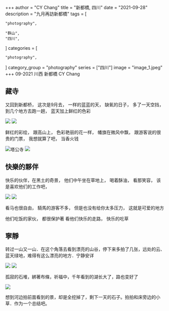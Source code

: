 +++
author = "CY Chang"
title = "新都橋, 四川"
date = "2021-09-28"
description = "九月再訪新都橋"
tags = [

    "photography",

    "群山",
    "四川",

]
categories = [

    "photography",

]
category_group = "photography"
series = ["四川"]
image = "image_1.jpeg"
+++
09-2021 川西 新都橋 CY Chang

## 藏寺 

又回到新都桥， 这次是9月去， 一样的蓝蓝的天， 缺氧的日子， 多了一天空挡， 到几个地方去跑一趟， 蓝天加上鲜红的色彩  
 

![](image_1.jpeg)  ![](image_3.jpeg)

鲜红的彩绘， 跟高山上， 色彩艳丽的花一样， 幡旗在微风中飘， 跟游客说的很贵的门票， 我想就算了吧， 当香火钱  

![塔公寺](image_3.jpeg)  ![](image_4.jpeg)

## 快樂的夥伴

快乐的伙伴，在黑土的奇景， 他们中午坐在草地上， 喝着酥油， 看那笑容， 该是喜欢他们的工作吧，

![](image_7.jpeg)  ![](image_13.jpeg)

看马也很自由， 騎馬的游客不多， 但是也没有给你太多压力， 这就是可爱的地方  
 
他们吃饭的家伙， 都很保护著 看他们快乐的走路， 快乐的吃草 
 
## 寧靜

转过一山又一山．在这个角落去看到漂亮的山谷，停下来多拍了几张，远处的云、蓝天绿地，难得有这么漂亮的地方．宁静安详  

![](image_18.jpeg)  ![](image_19.jpeg) 

孤寂的石堆，綁著布條，祈福中，千年看到的湖长大了，路也变好了  
 
![](image_21.jpeg) 

想到河边拍前面看到的景，却是全挖掉了，剩下一天的石子。拍拍和床旁边的小草．作为一个总结吧。 

